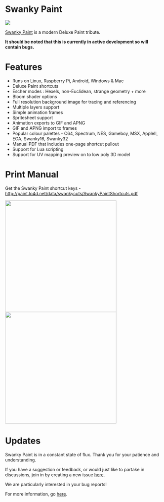 # Swanky Paint

<a href="http://paint.wetgenes.com"><img src="http://dime.lo4d.net/data/swankylogo/swankylogo.png"/></a>

[Swanky Paint](http://paint.wetgenes.com) is a modern Deluxe Paint tribute.

**It should be noted that this is currently in active development so will contain bugs.**


Features
===================

- Runs on Linux, Raspberry Pi, Android, Windows & Mac
- Deluxe Paint shortcuts
- Escher modes : Hexels, non-Euclidean, strange geometry + more
- Bloom shader options
- Full resolution background image for tracing and referencing
- Multiple layers support
- Simple animation frames
- Spritesheet support
- Animation exports to GIF and APNG
- GIF and APNG import to frames
- Popular colour palettes - C64, Spectrum, NES, Gameboy, MSX, AppleII, EGA, Swanky16, Swanky32
- Manual PDF that includes one-page shortcut pullout
- Support for Lua scripting
- Support for UV mapping preview on to low poly 3D model
 

Print Manual
===================

Get the Swanky Paint shortcut keys - http://paint.lo4d.net/data/swankycuts/SwankyPaintShortcuts.pdf

<img src="http://dime.lo4d.net/data/swankyshortcut/swankyshortcut1.png" width="360"><img src="http://dime.lo4d.net/data/swankyshortcut/swankyshortcut2.png" width="360">


Updates
===================

Swanky Paint is in a constant state of flux. Thank you for your patience and understanding.

If you have a suggestion or feedback, or would just like to partake in discussions, join in by creating a new issue [here](https://github.com/xriss/swankypaint/issues).

We are particularly interested in your bug reports!

For more information, go [here](http://paint.wetgenes.com/about).
